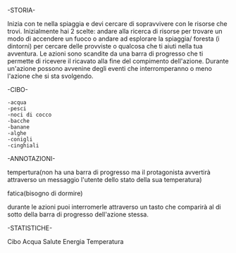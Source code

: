 -STORIA-

Inizia con te nella spiaggia e devi cercare di sopravvivere con le risorse che trovi.
Inizialmente hai 2 scelte: andare alla ricerca di risorse per trovare un modo di accendere un fuoco o andare ad esplorare la spiaggia/ foresta (i dintorni) per cercare delle provviste o qualcosa che ti aiuti nella tua avventura.
Le azioni sono scandite da una barra di progresso che ti permette di ricevere il ricavato alla fine del compimento dell'azione.
Durante un'azione possono avvenine degli eventi che interromperanno o meno l'azione che si sta svolgendo.

-CIBO-

    -acqua
    -pesci
    -noci di cocco
    -bacche
    -banane
    -alghe
    -conigli
    -cinghiali


-ANNOTAZIONI-

tempertura(non ha una barra di progresso ma il protagonista avvertirà attraverso un messaggio l'utente dello stato della sua temperatura)

fatica(bisogno di dormire)

durante le azioni puoi interromerle attraverso un tasto che comparirà al di sotto della barra di progresso dell'azione stessa.

-STATISTICHE-

Cibo
Acqua
Salute
Energia
Temperatura
